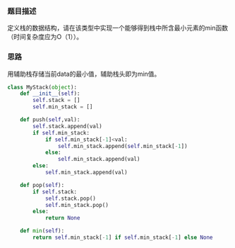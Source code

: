 ### 题目描述

定义栈的数据结构，请在该类型中实现一个能够得到栈中所含最小元素的min函数（时间复杂度应为O（1））。

### 思路

用辅助栈存储当前data的最小值，辅助栈头即为min值。

```python
class MyStack(object):
    def __init__(self):
        self.stack = []
        self.min_stack = []

    def push(self,val):
        self.stack.append(val)
        if self.min_stack:
            if self.min_stack[-1]<val:
                self.min_stack.append(self.min_stack[-1])
            else:
                self.min_stack.append(val)
        else:
            self.min_stack.append(val)

    def pop(self):
        if self.stack:
            self.stack.pop()
            self.min_stack.pop()
        else:
            return None

    def min(self):
        return self.min_stack[-1] if self.min_stack[-1] else None
```

